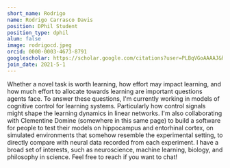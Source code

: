 ```yaml
---
short_name: Rodrigo
name: Rodrigo Carrasco Davis
position: DPhil Student
position_type: dphil
alum: false
image: rodrigocd.jpeg
orcid: 0000-0003-4673-8791
googlescholar: https://scholar.google.com/citations?user=PLBqVGoAAAAJ&hl=en
join_date: 2021-5-1
---
```

Whether a novel task is worth learning, how effort may impact learning, and how much effort to allocate towards learning 
are important questions agents face. To answer these questions, I'm currently working in models of cognitive control for 
learning systems. Particularly how control signals might shape the learning dynamics in linear networks. I'm also 
collaborating with Clementine Domine (somewhere in this same page) to build a software for people to test their models 
on hippocampus and entorhinal cortex, on simulated environments that somehow resemble the experimental setting, 
to directly compare with neural data recorded from each experiment. I have a broad set of interests, 
such as neuroscience, machine learning, biology, and philosophy in science. 
Feel free to reach if you want to chat!
